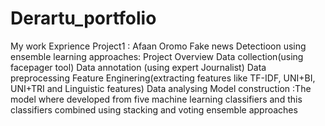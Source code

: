 # Derartu_portfolio
My work Exprience
Project1 : Afaan Oromo Fake news Detectioon using ensemble learning approaches: Project Overview
Data collection(using facepager tool)
Data annotation (using expert Journalist)
Data preprocessing
Feature Enginering(extracting features like TF-IDF, UNI+BI, UNI+TRI and Linguistic features)
Data analysing
Model construction :The model where developed from five machine learning classifiers and this classifiers combined using stacking and voting ensemble approaches 
